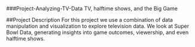###Project-Analyzing-TV-Data
TV, halftime shows, and the Big Game

##Project Description
For this project we use a combination of data manipulation and visualization to explore television data. We look at Super Bowl Data, generating insights into game outcomes, viewership, and even halftime shows.
